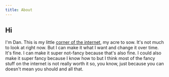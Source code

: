 ```yaml
---
title: About
---
```

## Hi

I'm Dan. This is my little [corner of the
internet](https://vanschneider.com/blog/portfolio-tips/a-love-letter-to-personal-websites/),
my acre to sow. It's not much to look at right now. But I can make it what I
want and change it over time. It's fine. I can make it super not-fancy because
that's also fine. I could also make it super fancy because I know how to but I
think most of the fancy stuff on the internet is not really worth it so, you
know, just because you can doesn't mean you should and all that.


